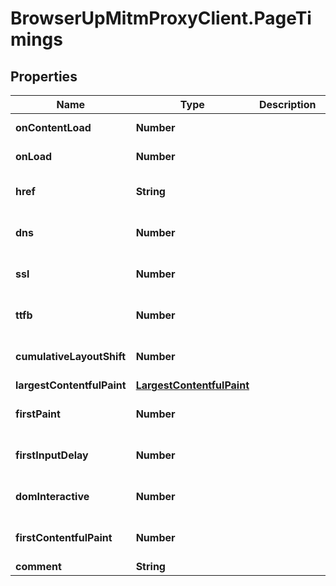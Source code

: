 # BrowserUpMitmProxyClient.PageTimings

## Properties

Name | Type | Description | Notes
------------ | ------------- | ------------- | -------------
**onContentLoad** | **Number** |  | [default to -1]
**onLoad** | **Number** |  | [default to -1]
**href** | **String** |  | [optional] [default to &#39;&#39;]
**dns** | **Number** |  | [optional] [default to -1]
**ssl** | **Number** |  | [optional] [default to -1]
**ttfb** | **Number** |  | [optional] [default to -1]
**cumulativeLayoutShift** | **Number** |  | [optional] [default to -1]
**largestContentfulPaint** | [**LargestContentfulPaint**](LargestContentfulPaint.md) |  | [optional] 
**firstPaint** | **Number** |  | [optional] [default to -1]
**firstInputDelay** | **Number** |  | [optional] [default to -1]
**domInteractive** | **Number** |  | [optional] [default to -1]
**firstContentfulPaint** | **Number** |  | [optional] [default to -1]
**comment** | **String** |  | [optional] 


